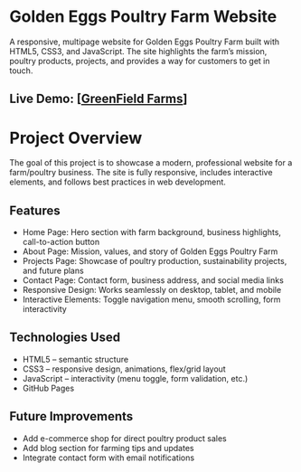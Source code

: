 # Golden Eggs Poultry Farm Website

A responsive, multipage website for Golden Eggs Poultry Farm built with HTML5, CSS3, and JavaScript. The site highlights the farm’s mission, poultry products, projects, and provides a way for customers to get in touch.

## Live Demo: [[GreenField Farms](https://amazingawwal.github.io/plp-webtechnologies/)]

# Project Overview

The goal of this project is to showcase a modern, professional website for a farm/poultry business. The site is fully responsive, includes interactive elements, and follows best practices in web development.

## Features

- Home Page: Hero section with farm background, business highlights, call-to-action button
- About Page: Mission, values, and story of Golden Eggs Poultry Farm
- Projects Page: Showcase of poultry production, sustainability projects, and future plans
- Contact Page: Contact form, business address, and social media links
- Responsive Design: Works seamlessly on desktop, tablet, and mobile
- Interactive Elements: Toggle navigation menu, smooth scrolling, form interactivity


## Technologies Used

- HTML5 – semantic structure
- CSS3 – responsive design, animations, flex/grid layout
- JavaScript – interactivity (menu toggle, form validation, etc.)
- GitHub Pages 


## Future Improvements
- Add e-commerce shop for direct poultry product sales
- Add blog section for farming tips and updates
- Integrate contact form with email notifications

